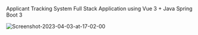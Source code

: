 Applicant Tracking System Full Stack Application using Vue 3 + Java Spring Boot 3

<img src="https://i.ibb.co/bbqGgQQ/Screenshot-2023-04-03-at-17-02-00.png" alt="Screenshot-2023-04-03-at-17-02-00" border="0">

